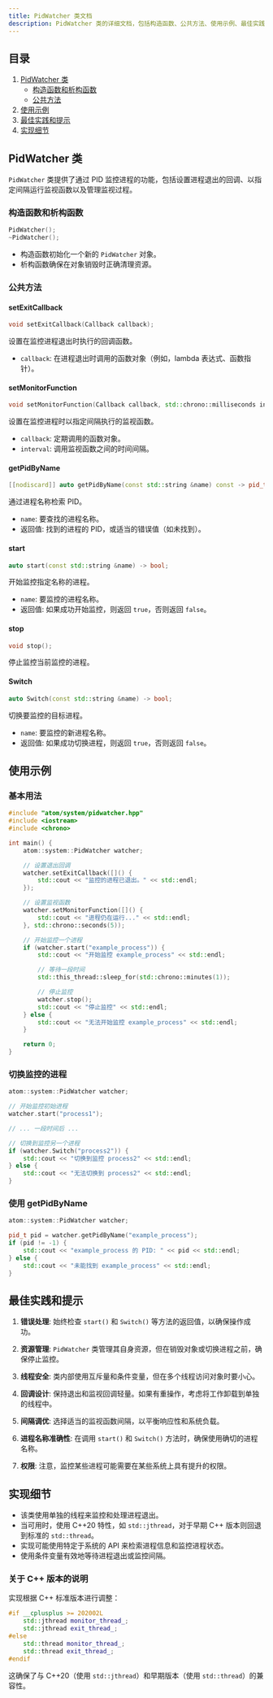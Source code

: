 ```yaml
---
title: PidWatcher 类文档
description: PidWatcher 类的详细文档，包括构造函数、公共方法、使用示例、最佳实践和实现细节，用于通过 PID 监控进程。
---
```


## 目录

1. [PidWatcher 类](#pidwatcher-class)
   - [构造函数和析构函数](#constructor-and-destructor)
   - [公共方法](#public-methods)
2. [使用示例](#usage-examples)
3. [最佳实践和提示](#best-practices-and-tips)
4. [实现细节](#implementation-details)

## PidWatcher 类

`PidWatcher` 类提供了通过 PID 监控进程的功能，包括设置进程退出的回调、以指定间隔运行监视函数以及管理监视过程。

### 构造函数和析构函数

```cpp
PidWatcher();
~PidWatcher();
```

- 构造函数初始化一个新的 `PidWatcher` 对象。
- 析构函数确保在对象销毁时正确清理资源。

### 公共方法

#### setExitCallback

```cpp
void setExitCallback(Callback callback);
```

设置在监控进程退出时执行的回调函数。

- `callback`: 在进程退出时调用的函数对象（例如，lambda 表达式、函数指针）。

#### setMonitorFunction

```cpp
void setMonitorFunction(Callback callback, std::chrono::milliseconds interval);
```

设置在监控进程时以指定间隔执行的监视函数。

- `callback`: 定期调用的函数对象。
- `interval`: 调用监视函数之间的时间间隔。

#### getPidByName

```cpp
[[nodiscard]] auto getPidByName(const std::string &name) const -> pid_t;
```

通过进程名称检索 PID。

- `name`: 要查找的进程名称。
- 返回值: 找到的进程的 PID，或适当的错误值（如未找到）。

#### start

```cpp
auto start(const std::string &name) -> bool;
```

开始监控指定名称的进程。

- `name`: 要监控的进程名称。
- 返回值: 如果成功开始监控，则返回 `true`，否则返回 `false`。

#### stop

```cpp
void stop();
```

停止监控当前监控的进程。

#### Switch

```cpp
auto Switch(const std::string &name) -> bool;
```

切换要监控的目标进程。

- `name`: 要监控的新进程名称。
- 返回值: 如果成功切换进程，则返回 `true`，否则返回 `false`。

## 使用示例

### 基本用法

```cpp
#include "atom/system/pidwatcher.hpp"
#include <iostream>
#include <chrono>

int main() {
    atom::system::PidWatcher watcher;

    // 设置退出回调
    watcher.setExitCallback([]() {
        std::cout << "监控的进程已退出。" << std::endl;
    });

    // 设置监视函数
    watcher.setMonitorFunction([]() {
        std::cout << "进程仍在运行..." << std::endl;
    }, std::chrono::seconds(5));

    // 开始监控一个进程
    if (watcher.start("example_process")) {
        std::cout << "开始监控 example_process" << std::endl;

        // 等待一段时间
        std::this_thread::sleep_for(std::chrono::minutes(1));

        // 停止监控
        watcher.stop();
        std::cout << "停止监控" << std::endl;
    } else {
        std::cout << "无法开始监控 example_process" << std::endl;
    }

    return 0;
}
```

### 切换监控的进程

```cpp
atom::system::PidWatcher watcher;

// 开始监控初始进程
watcher.start("process1");

// ... 一段时间后 ...

// 切换到监控另一个进程
if (watcher.Switch("process2")) {
    std::cout << "切换到监控 process2" << std::endl;
} else {
    std::cout << "无法切换到 process2" << std::endl;
}
```

### 使用 getPidByName

```cpp
atom::system::PidWatcher watcher;

pid_t pid = watcher.getPidByName("example_process");
if (pid != -1) {
    std::cout << "example_process 的 PID: " << pid << std::endl;
} else {
    std::cout << "未能找到 example_process" << std::endl;
}
```

## 最佳实践和提示

1. **错误处理**: 始终检查 `start()` 和 `Switch()` 等方法的返回值，以确保操作成功。

2. **资源管理**: `PidWatcher` 类管理其自身资源，但在销毁对象或切换进程之前，确保停止监控。

3. **线程安全**: 类内部使用互斥量和条件变量，但在多个线程访问对象时要小心。

4. **回调设计**: 保持退出和监视回调轻量。如果有重操作，考虑将工作卸载到单独的线程中。

5. **间隔调优**: 选择适当的监视函数间隔，以平衡响应性和系统负载。

6. **进程名称准确性**: 在调用 `start()` 和 `Switch()` 方法时，确保使用确切的进程名称。

7. **权限**: 注意，监控某些进程可能需要在某些系统上具有提升的权限。

## 实现细节

- 该类使用单独的线程来监控和处理进程退出。
- 当可用时，使用 C++20 特性，如 `std::jthread`，对于早期 C++ 版本则回退到标准的 `std::thread`。
- 实现可能使用特定于系统的 API 来检索进程信息和监控进程状态。
- 使用条件变量有效地等待进程退出或监控间隔。

### 关于 C++ 版本的说明

实现根据 C++ 标准版本进行调整：

```cpp
#if __cplusplus >= 202002L
    std::jthread monitor_thread_;
    std::jthread exit_thread_;
#else
    std::thread monitor_thread_;
    std::thread exit_thread_;
#endif
```

这确保了与 C++20（使用 `std::jthread`）和早期版本（使用 `std::thread`）的兼容性。
